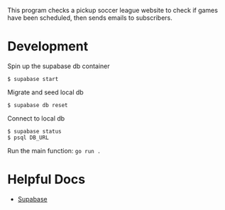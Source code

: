 This program checks a pickup soccer league website to check if games have been scheduled, then sends emails to subscribers.

# Development

Spin up the supabase db container

```shell
$ supabase start
```

Migrate and seed local db
```shell
$ supabase db reset
```

Connect to local db
```shell
$ supabase status
$ psql DB_URL
```

Run the main function:
`go run .`

# Helpful Docs

- [Supabase](https://supabase.com/docs/guides/database/overview)